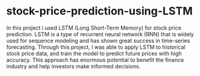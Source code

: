 # stock-price-prediction-using-LSTM
In this project i used LSTM (Long Short-Term Memory) for stock price prediction. LSTM is a type of recurrent neural network (RNN) that is widely used for sequence modeling and has shown great success in time-series forecasting. Through this project, I was able to apply LSTM to historical stock price data, and train the model to predict future prices with high accuracy. This approach has enormous potential to benefit the finance industry and help investors make informed decisions.
